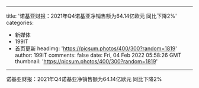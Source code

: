 
---
title: '诺基亚财报：2021年Q4诺基亚净销售额为64.14亿欧元 同比下降2%'
categories: 
 - 新媒体
 - 199IT
 - 首页更新
headimg: 'https://picsum.photos/400/300?random=1819'
author: 199IT
comments: false
date: Fri, 04 Feb 2022 05:58:26 GMT
thumbnail: 'https://picsum.photos/400/300?random=1819'
---

<div>   
诺基亚财报：2021年Q4诺基亚净销售额为64.14亿欧元 同比下降2%  
</div>
            